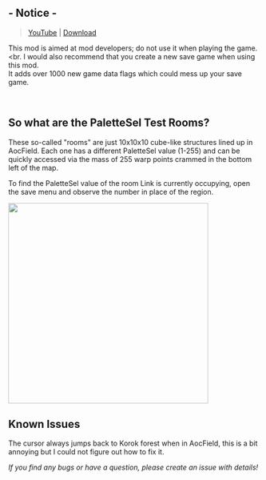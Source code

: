## - Notice -
> [YouTube](https://www.youtube.com/watch?v=MDKuxDUZefU) | [Download](https://github.com/ArchLeaders/BotwMods/raw/main/Developer%20Mods/PaletteSel%20Test%20Rooms/SelPalette%20Test%20Rooms-v0.1.16.bnp)

This mod is aimed at mod developers; do not use it when playing the game.<br.
I would also recommend that you create a new save game when using this mod.<br>
It adds over 1000 new game data flags which could mess up your save game.<br>

<br>

## So what are the PaletteSel Test Rooms?

These so-called "rooms" are just 10x10x10 cube-like structures lined up in AocField. Each one has a different PaletteSel value (1-255) and can be quickly accessed via the mass of 255 warp points crammed in the bottom left of the map.

To find the PaletteSel value of the room Link is currently occupying, open the save menu and observe the number in place of the region.

<img src="https://user-images.githubusercontent.com/80713508/162931544-58b38b50-c17d-4106-9cfd-f613ee847058.png" width="400px">

<br>

## Known Issues

The cursor always jumps back to Korok forest when in AocField, this is a bit annoying but I could not figure out how to fix it.

_If you find any bugs or have a question, please create an issue with details!_
